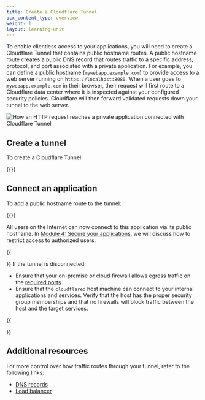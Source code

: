 ```yaml
---
title: Create a Cloudflare Tunnel
pcx_content_type: overview
weight: 1
layout: learning-unit
---
```


To enable clientless access to your applications, you will need to create a Cloudflare Tunnel that contains public hostname routes. A public hostname route creates a public DNS record that routes traffic to a specific address, protocol, and port associated with a private application. For example, you can define a public hostname (`mywebapp.example.com`) to provide access to a web server running on `https://localhost:8080`. When a user goes to `mywebapp.example.com` in their browser, their request will first route to a Cloudflare data center where it is inspected against your configured security policies. Cloudflare will then forward validated requests down your tunnel to the web server.

![How an HTTP request reaches a private application connected with Cloudflare Tunnel](/images/cloudflare-one/connections/connect-apps/handshake.jpg)

## Create a tunnel

To create a Cloudflare Tunnel:

{{<render file="tunnel/_create-tunnel.md" productFolder="cloudflare-one">}}

## Connect an application

To add a public hostname route to the tunnel:

{{<render file="tunnel/_add-public-hostname.md" productFolder="cloudflare-one">}}

All users on the Internet can now connect to this application via its public hostname. In [Module 4: Secure your applications](/learning-paths/zero-trust-web-access/access-application/), we will discuss how to restrict access to authorized users.

{{<Aside type="note">}}
If the tunnel is disconnected:
- Ensure that your on-premise or cloud firewall allows egress traffic on the [required ports](/cloudflare-one/connections/connect-networks/deploy-tunnels/tunnel-with-firewall/#required-for-tunnel-operation).
- Ensure that the `cloudflared` host machine can connect to your internal applications and services. Verify that the host has the proper security group memberships and that no firewalls will block traffic between the host and the target services.

{{</Aside>}}

## Additional resources

For more control over how traffic routes through your tunnel, refer to the following links:

- [DNS records](/cloudflare-one/connections/connect-networks/routing-to-tunnel/dns/)
- [Load balancer](/cloudflare-one/connections/connect-networks/routing-to-tunnel/lb/)
